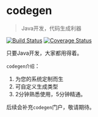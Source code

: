 codegen
======================
> Java开发，代码生成利器

[![Build Status](https://travis-ci.org/Lynzabo/codegen.svg?branch=master)](https://travis-ci.org/Lynzabo/codegen)
[![Coverage Status](https://coveralls.io/repos/github/Lynzabo/codegen/badge.svg?branch=master)](https://coveralls.io/github/Lynzabo/codegen?branch=master)

只要Java开发，大家都用得着。

`codegen介绍`：
1. 为您的系统定制而生
2. 可自定义生成类型
3. 2分钟熟悉使用，5分钟精通。

后续会补充`codegen`门户，敬请期待。
